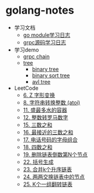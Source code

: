 # golang-notes

- 学习文档
  - [go module学习日志](go-module.md)
  - [grpc源码学习日志](grpc.md)
- 学习demo
  - [grpc chain](./example/chain/chain_test.go)
  - [tree](./example/tree)
    - [binary tree](./example/tree/binarytree.go)
    - [binary sort tree](./example/tree/binarysorttree.go)
    - [avl tree](./example/tree/balancebinarytree.go)
- LeetCode
  - [6. Z 字形变换](./example/leetcode/006_test.go)
  - [8. 字符串转换整数 (atoi)](./example/leetcode/008_test.go)
  - [11. 盛最多水的容器 ](./example/leetcode/011_test.go)
  - [12. 整数转罗马数字 ](./example/leetcode/012_test.go)
  - [15. 三数之和 ](./example/leetcode/015_test.go)
  - [16. 最接近的三数之和 ](./example/leetcode/016_test.go)
  - [17. 电话号码的字母组合 ](./example/leetcode/017_test.go)
  - [18. 四数之和 ](./example/leetcode/018_test.go)
  - [19. 删除链表倒数第N个节点 ](./example/leetcode/018_test.go)
  - [22. 括号生成 ](./example/leetcode/022_test.go)
  - [23. 合并k个升序链表 ](./example/leetcode/023_test.go)
  - [24. 两两交换链表中的节点 ](./example/leetcode/024_test.go)
  - [25. K个一组翻转链表 ](./example/leetcode/025_test.go) 